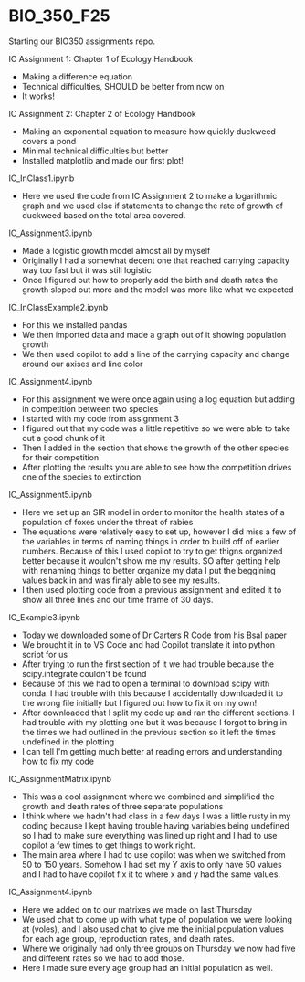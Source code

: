 # BIO_350_F25

Starting our BIO350 assignments repo.

IC Assignment 1: Chapter 1 of Ecology Handbook
- Making a difference equation
- Technical difficulties, SHOULD be better from now on
- It works!

IC Assignment 2: Chapter 2 of Ecology Handbook
- Making an exponential equation to measure how quickly duckweed covers a pond
- Minimal technical difficulties but better
- Installed matplotlib and made our first plot!

IC_InClass1.ipynb
- Here we used the code from IC Assignment 2 to make a logarithmic graph and we used else if statements to change the rate of growth of duckweed based on the total area covered.

IC_Assignment3.ipynb
- Made a logistic growth model almost all by myself
- Originally I had a somewhat decent one that reached carrying capacity way too fast but it was still logistic
- Once I figured out how to properly add the birth and death rates the growth sloped out more and the model was more like what we expected

IC_InClassExample2.ipynb
- For this we installed pandas
- We then imported data and made a graph out of it showing population growth
- We then used copilot to add a line of the carrying capacity and change around our axises and line color

IC_Assignment4.ipynb
- For this assignment we were once again using a log equation but adding in competition between two species
- I started with my code from assignment 3
- I figured out that my code was a little repetitive so we were able to take out a good chunk of it
- Then I added in the section that shows the growth of the other species for their competition
- After plotting the results you are able to see how the competition drives one of the species to extinction

IC_Assignment5.ipynb
- Here we set up an SIR model in order to monitor the health states of a population of foxes under the threat of rabies
- The equations were relatively easy to set up, however I did miss a few of the variables in terms of naming things in order to build off of earlier numbers. Because of this I used copilot to try to get thigns organized better because it wouldn't show me my results. SO after getting help with renaming things to better organize my data I put the beggining values back in and was finaly able to see my results.
- I then used plotting code from a previous assignment and edited it to show all three lines and our time frame of 30 days.

IC_Example3.ipynb
- Today we downloaded some of Dr Carters R Code from his Bsal paper
- We brought it in to VS Code and had Copilot translate it into python script for us
- After trying to run the first section of it we had trouble because the scipy.integrate couldn't be found
- Because of this we had to open a terminal to download scipy with conda. I had trouble with this because I accidentally downloaded it to the wrong file initially but I figured out how to fix it on my own!
- After downloaded that I split my code up and ran the different sections. I had trouble with my plotting one but it was because I forgot to bring in the times we had outlined in the previous section so it left the times undefined in the plotting
- I can tell I'm getting much better at reading errors and understanding how to fix my code

IC_AssignmentMatrix.ipynb
- This was a cool assignment where we combined and simplified the growth and death rates of three separate populations
- I think where we hadn't had class in a few days I was a little rusty in my coding because I kept having trouble having variables being undefined so I had to make sure everything was lined up right and I had to use copilot a few times to get things to work right.
- The main area where I had to use copilot was when we switched from 50 to 150 years. Somehow I had set my Y axis to only have 50 values and I had to have copilot fix it to where x and y had the same values.

IC_Assignment4.ipynb
- Here we added on to our matrixes we made on last Thursday
- We used chat to come up with what type of population we were looking at (voles), and I also used chat to give me the initial population values for each age group, reproduction rates, and death rates.
- Where we originally had only three groups on Thursday we now had five and different rates so we had to add those.
- Here I made sure every age group had an initial population as well. 